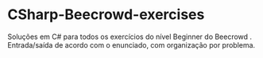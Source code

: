 # CSharp-Beecrowd-exercises
Soluções em C# para todos os exercícios do nível Beginner do Beecrowd . Entrada/saída de acordo com o enunciado, com organização por problema.
